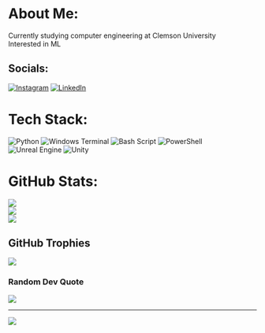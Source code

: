 # About Me:
Currently studying computer engineering at Clemson University<br>Interested in ML


## Socials:
[![Instagram](https://img.shields.io/badge/Instagram-%23E4405F.svg?logo=Instagram&logoColor=white)](https://instagram.com/jaydenwilder24) [![LinkedIn](https://img.shields.io/badge/LinkedIn-%230077B5.svg?logo=linkedin&logoColor=white)](https://linkedin.com/in/in/jayden-wilder-0b6094328) 

# Tech Stack:
![Python](https://img.shields.io/badge/python-3670A0?style=for-the-badge&logo=python&logoColor=ffdd54) ![Windows Terminal](https://img.shields.io/badge/Windows%20Terminal-%234D4D4D.svg?style=for-the-badge&logo=windows-terminal&logoColor=white) ![Bash Script](https://img.shields.io/badge/bash_script-%23121011.svg?style=for-the-badge&logo=gnu-bash&logoColor=white) ![PowerShell](https://img.shields.io/badge/PowerShell-%235391FE.svg?style=for-the-badge&logo=powershell&logoColor=white) ![Unreal Engine](https://img.shields.io/badge/unrealengine-%23313131.svg?style=for-the-badge&logo=unrealengine&logoColor=white) ![Unity](https://img.shields.io/badge/unity-%23000000.svg?style=for-the-badge&logo=unity&logoColor=white)
# GitHub Stats:
![](https://github-readme-stats.vercel.app/api?username=jwilder2024&theme=dark&hide_border=false&include_all_commits=false&count_private=true)<br/>
![](https://github-readme-streak-stats.herokuapp.com/?user=jwilder2024&theme=dark&hide_border=false)<br/>
![](https://github-readme-stats.vercel.app/api/top-langs/?username=jwilder2024&theme=dark&hide_border=false&include_all_commits=false&count_private=true&layout=compact)

## GitHub Trophies
![](https://github-profile-trophy.vercel.app/?username=jwilder2024&theme=radical&no-frame=true&no-bg=false&margin-w=4)

### Random Dev Quote
![](https://quotes-github-readme.vercel.app/api?type=horizontal&theme=radical)

---
[![](https://visitcount.itsvg.in/api?id=jwilder2024&icon=0&color=1)](https://visitcount.itsvg.in)

<!-- Proudly created with GPRM ( https://gprm.itsvg.in ) -->

